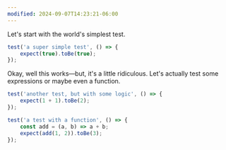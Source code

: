 ```yaml
---
modified: 2024-09-07T14:23:21-06:00
---
```


Let's start with the world's simplest test.

```js
test('a super simple test', () => {
	expect(true).toBe(true);
});
```

Okay, well this works—but, it's a little ridiculous. Let's actually test some expressions or maybe even a function.

```js
test('another test, but with some logic', () => {
	expect(1 + 1).toBe(2);
});
```

```js
test('a test with a function', () => {
	const add = (a, b) => a + b;
	expect(add(1, 2)).toBe(3);
});
```
